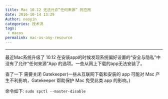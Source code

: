 ```yaml
---
title: Mac 10.12 无法允许“任何来源” 的应用
date: 2016-10-14 13:29
Author: neoyin
categories: 技术流
tags:
 - macos
permalink: mac-os-any-resource
---
```


---

最近Mac系统升级了 10.12 在安装app的时候发现系统偏好设置的“安全与隐私”中没有了允许“任何来源”App 的选项。一些从网上下载的app无法安装了。

查了一下 需要关闭 Gatekeeper(一些从互联网下载和安装的 app 可能对 Mac 产生不利影响，Gatekeeper 帮助保护 Mac 免受此类 app 的影响。)

命令如下:
`sudo spctl --master-disable`

